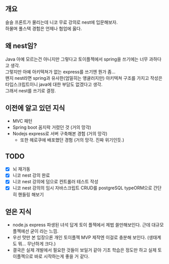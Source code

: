 ## 개요
슬슬 프론트가 물리는데 니코 무료 강의로 nest에 입문해보자.   
하물며 풀스택 경험은 언제나 협업에 옳다.

## 왜 nest임?
Java 아예 모르는건 아니지만 그렇다고 토이플젝에서 spring을 쓰기에는 너무 과하다고 생각.  
그렇지만 아예 아키텍쳐가 없는 express를 쓰기엔 뭔가 좀...  
왠지 nest라면 spring과 유사한(엄밀히는 앵귤러지만) 아키텍쳐 구조를 가지고 작성은 타입스크립트이니 java에 대한 부담도 없겠다고 생각.  
그래서 nest를 쓰기로 결정.

## 이전에 알고 있던 지식
- MVC 패턴
- Spring boot 꼼지락 거렸던 것 (거의 망각)
- Nodejs express로 서버 구축해본 경험 (거의 망각)
  - 또한 헤로쿠에 배포했던 경험 (거의 망각. 진짜 위기인듯.)

## TODO
-[x] 뇌 재가동
-[x] 니코 nest 강의 완료
-[x] 니코 nest 강의에 덤으로 컨트롤러 테스트 작성
-[x] 니코 nest 강의의 임시 자바스크립트 CRUD를 postgreSQL typeORM으로 간단히 핸들링 해보기

## 얻은 지식
- node.js express 파생된 녀석 답게 토이 플젝에서 제법 쓸만해보인다. 근데 대규모 플젝에선 굳이 라는 느낌.
- 우선 맛만 본 입장으론 개인 토이플젝 MVP 제작엔 이걸로 충분해 보인다. (생태계도 뭐... 무난하게 크다.)
- 결국은 실제 개발에서 필요한 것들이 보일거 같아 기초 학습은 정도만 하고 실제 토이플젝으로 바로 시작하는게 좋을 거 같다.  